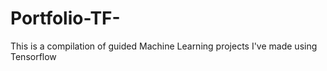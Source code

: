 # Portfolio-TF-
This is a compilation of guided Machine Learning projects I've made using Tensorflow

